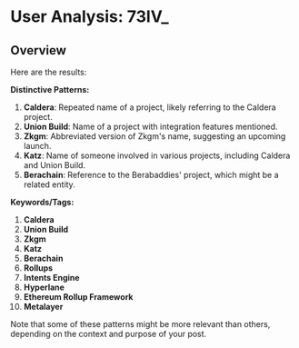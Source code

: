 # User Analysis: 73lV_

## Overview

Here are the results:

**Distinctive Patterns:**

1. **Caldera**: Repeated name of a project, likely referring to the Caldera project.
2. **Union Build**: Name of a project with integration features mentioned.
3. **Zkgm**: Abbreviated version of Zkgm's name, suggesting an upcoming launch.
4. **Katz**: Name of someone involved in various projects, including Caldera and Union Build.
5. **Berachain**: Reference to the Berabaddies' project, which might be a related entity.

**Keywords/Tags:**

1. **Caldera**
2. **Union Build**
3. **Zkgm**
4. **Katz**
5. **Berachain**
6. **Rollups**
7. **Intents Engine**
8. **Hyperlane**
9. **Ethereum Rollup Framework**
10. **Metalayer**

Note that some of these patterns might be more relevant than others, depending on the context and purpose of your post.
